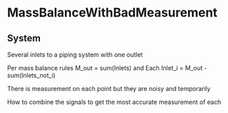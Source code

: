 # MassBalanceWithBadMeasurement

## System
Several inlets to a piping system with one outlet

Per mass balance rules M_out = sum(Inlets)
and 
Each Inlet_i = M_out - sum(Inlets_not_i)

There is measurement on each point but they are noisy and temporarily

How to combine the signals to get the most accurate measurement of each
